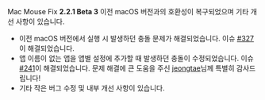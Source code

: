 Mac Mouse Fix __2.2.1 Beta 3__ 이전 macOS 버전과의 호환성이 복구되었으며 기타 개선 사항이 있습니다.

- 이전 macOS 버전에서 실행 시 발생하던 충돌 문제가 해결되었습니다. 이슈 [#327](https://github.com/noah-nuebling/mac-mouse-fix/issues/327)이 해결되었습니다.
- 앱 이름이 없는 앱을 앱별 설정에 추가할 때 발생하던 충돌이 수정되었습니다. 이슈 [#241](https://github.com/noah-nuebling/mac-mouse-fix/issues/241)이 해결되었습니다. 문제 해결에 큰 도움을 주신 [jeongtae](https://github.com/jeongtae)님께 특별히 감사드립니다!
- 기타 작은 버그 수정 및 내부 개선 사항이 있습니다.